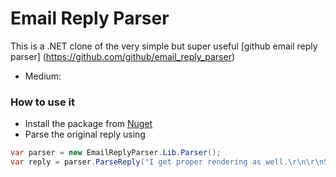 # Email Reply Parser

This is a .NET clone of the very simple but super useful [github email reply parser] (https://github.com/github/email_reply_parser)
- Medium:

### How to use it
- Install the package from [Nuget](https://www.nuget.org/packages/EmailReplyParser.NET)
- Parse the original reply using
```c#
var parser = new EmailReplyParser.Lib.Parser();
var reply = parser.ParseReply("I get proper rendering as well.\r\n\r\nSent from a magnificent torch of pixels\r\n\r\nOn Dec 16, 2011, at 12:47 PM, Corey Donohoe\r\n<reply@reply.github.com>\r\nwrote:\r\n\r\n> Was this caching related or fixed already?  I get proper rendering here.\r\n>\r\n> ![](https://img.skitch.com/20111216-m9munqjsy112yqap5cjee5wr6c.jpg)\r\n>\r\n> ---\r\n> Reply to this email directly or view it on GitHub:\r\n> https://github.com/github/github/issues/2278#issuecomment-3182418");
```